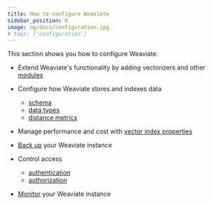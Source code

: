 ```yaml
---
title: How to configure Weaviate
sidebar_position: 0
image: og/docs/configuration.jpg
# tags: ['configuration']
---
```


This section shows you how to configure Weaviate.

- Extend Weaviate's functionality by adding vectorizers and other [modules](./modules.md)
- Configure how Weaviate stores and indexes data

  - [schema](../manage-data/collections.mdx)
  - [data types](../config-refs/datatypes.md)
  - [distance metrics](../config-refs/distances.md)

- Manage performance and cost with [vector index properties](/developers/weaviate/config-refs/schema/vector-index)
- [Back up](./backups.md) your Weaviate instance
- Control access
  - [authentication](./authentication.md)
  - [authorization](./authorization.md)
- [Monitor](./monitoring.md) your Weaviate instance

